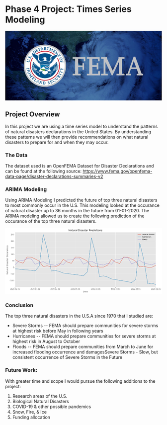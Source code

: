 # Phase 4 Project: Times Series Modeling

<img src='https://github.com/rachelbeery/dsc-phase-4-project/blob/main/FEMA-1.jpg'>

## Project Overview

In this project we are using a time series model to understand the patterns of natural disasters declarations in the United States. By understanding these patterns we will then provide recommendations on what natural disasters to prepare for and when they may occur.  

### The Data

The dataset used is an OpenFEMA Dataset for Disaster Declarations and can be found at the following source: https://www.fema.gov/openfema-data-page/disaster-declarations-summaries-v2 

### ARIMA Modeling

Using ARIMA Modeling I predicted the future of top three natural disasters to most commonly occur in the U.S. This modeling looked at the occurance of natural disaster up to 36 months in the future from 01-01-2020. The ARIMA modeling allowed us to create the following prediction of the occurance of the top three natural disasters. 

<img src='https://github.com/rachelbeery/dsc-phase-4-project/blob/main/Nat_Dis.png?raw=true'>

### Conclusion

The top three natural disasters in the U.S.A since 1970 that I studied are:

- Severe Storms
    -- FEMA should prepare communities for severe storms at highest risk before May in following years
-  Hurricanes
    -- FEMA should prepare communities for severe storms at highest risk in August to October
-  Floods
    -- FEMA should prepare communities from March to June for increased flooding occurrence and damagesSevere Storms - Slow, but consistent occurrence of Severe Storms in the Future


### Future Work:

With greater time and scope I would pursue the following additions to the project:

1. Research areas of the U.S.
2. Biological Natural Disasters
3. COVID-19 & other possible pandemics
4. Snow, Fire, & Ice
5. Funding allocation
